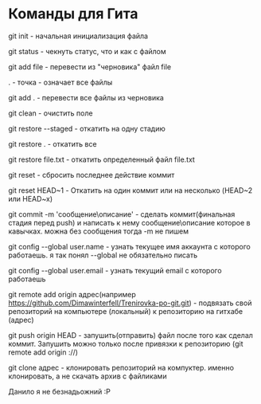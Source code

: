 # Команды для Гита
git init - начальная инициализация файла

git status - чекнуть статус, что и как с файлом

git add file - перевести из "черновика" файл file

. - точка - означает все файлы

git add . - перевести все файлы из черновика

git clean - очистить поле

git restore --staged  - откатить на одну стадию

git restore . - откатить все

git restore file.txt - откатить определенный файл file.txt

git reset - сбросить последнее действие коммит

git reset HEAD~1 - Откатить на один коммит или на несколько (HEAD~2 или HEAD~x)

git commit -m 'сообщение\описание' - сделать коммит(финальная стадия перед push) и написать к нему сообщение\описание которое в кавычках. можна без сообщения тогда -m не пишем

git config --global user.name - узнать текущее имя аккаунта с которого работаешь. я так понял --global не обязательно писать

git config --global user.email - узнать текущий email с которого работаешь

git remote add origin адрес(например https://github.com/Dimawinterfell/Trenirovka-po-git.git) - подвязать свой репозиторий на компьютере (локальный) к репозиторию на гитхабе (адрес)

git push origin HEAD - запушить(отправить) файл после того как сделал коммит. Запушить можно только после привязки к репозиторию (git remote add origin ://)

git clone адрес - клонировать репозиторий на компуктер. именно клонировать, а не скачать архив с файликами

Данило я не безнадьожний :Р

